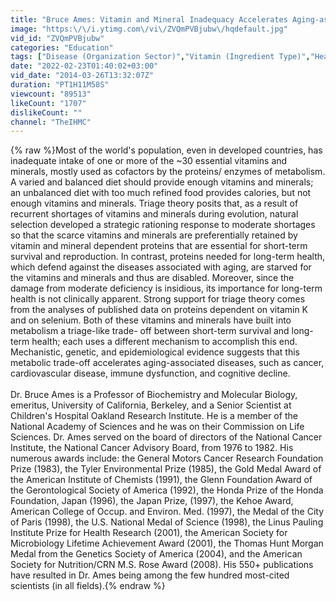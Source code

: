 ```yaml
---
title: "Bruce Ames: Vitamin and Mineral Inadequacy Accelerates Aging-associated Disease"
image: "https:\/\/i.ytimg.com\/vi\/ZVQmPVBjubw\/hqdefault.jpg"
vid_id: "ZVQmPVBjubw"
categories: "Education"
tags: ["Disease (Organization Sector)","Vitamin (Ingredient Type)","Health"]
date: "2022-02-23T01:40:02+03:00"
vid_date: "2014-03-26T13:32:07Z"
duration: "PT1H11M58S"
viewcount: "89513"
likeCount: "1707"
dislikeCount: ""
channel: "TheIHMC"
---
```

{% raw %}Most of the world's population, even in developed countries, has inadequate intake of one or more of the ~30 essential vitamins and minerals, mostly used as cofactors by the proteins/ enzymes of metabolism. A varied and balanced diet should provide enough vitamins and minerals; an unbalanced diet with too much refined food provides calories, but not enough vitamins and minerals. Triage theory posits that, as a result of recurrent shortages of vitamins and minerals during evolution, natural selection developed a strategic rationing response to moderate shortages so that the scarce vitamins and minerals are preferentially retained by vitamin and mineral dependent proteins that are essential for short-term survival and reproduction. In contrast, proteins needed for long-term health, which defend against the diseases associated with aging, are starved for the vitamins and minerals and thus are disabled. Moreover, since the damage from moderate deficiency is insidious, its importance for long-term health is not clinically apparent. Strong support for triage theory comes from the analyses of published data on proteins dependent on vitamin K and on selenium. Both of these vitamins and minerals have built into metabolism a triage-like trade- off between short-term survival and long-term health; each uses a different mechanism to accomplish this end. Mechanistic, genetic, and epidemiological evidence suggests that this metabolic trade-off accelerates aging-associated diseases, such as cancer, cardiovascular disease, immune dysfunction, and cognitive decline.<br /><br />Dr. Bruce Ames is a Professor of Biochemistry and Molecular Biology, emeritus, University of California, Berkeley, and a Senior Scientist at Children's Hospital Oakland Research Institute. He is a member of the National Academy of Sciences and he was on their Commission on Life Sciences. Dr. Ames served on the board of directors of the National Cancer Institute, the National Cancer Advisory Board, from 1976 to 1982. His numerous awards include: the General Motors Cancer Research Foundation Prize (1983), the Tyler Environmental Prize (1985), the Gold Medal Award of the American Institute of Chemists (1991), the Glenn Foundation Award of the Gerontological Society of America (1992), the Honda Prize of the Honda Foundation, Japan (1996), the Japan Prize, (1997), the Kehoe Award, American College of Occup. and Environ. Med. (1997), the Medal of the City of Paris (1998), the U.S. National Medal of Science (1998), the Linus Pauling Institute Prize for Health Research (2001), the American Society for Microbiology Lifetime Achievement Award (2001), the Thomas Hunt Morgan Medal from the Genetics Society of America (2004), and the American Society for Nutrition/CRN M.S. Rose Award (2008). His 550+ publications have resulted in Dr. Ames being among the few hundred most-cited scientists (in all fields).{% endraw %}
